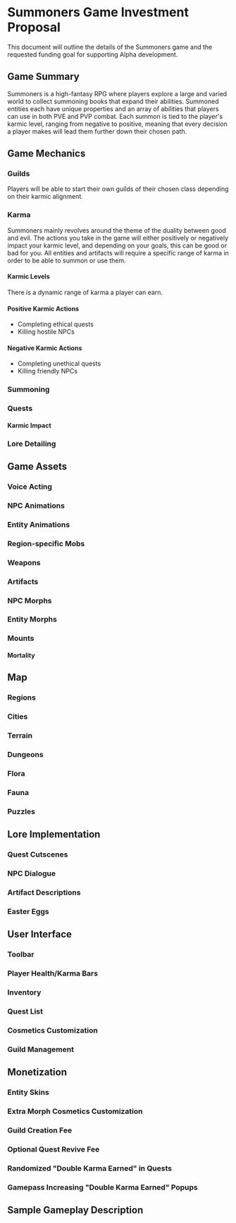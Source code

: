 # Summoners Game Investment Proposal
This document will outline the details of the Summoners game and the requested funding goal for supporting Alpha development.

## Game Summary
Summoners is a high-fantasy RPG where players explore a large and varied world to collect summoning books that expand their abilities. Summoned entities each have unique properties and an array of abilities that players can use in both PVE and PVP combat. Each summon is tied to the player's karmic level, ranging from negative to positive, meaning that every decision a player makes will lead them further down their chosen path.


## Game Mechanics
### Guilds
Players will be able to start their own guilds of their chosen class depending on their karmic alignment.

### Karma
Summoners mainly revolves around the theme of the duality between good and evil. The actions you take in the game will either positively or negatively impact your karmic level, and depending on your goals, this can be good or bad for you. All entities and artifacts will require a specific range of karma in order to be able to summon or use them.
#### Karmic Levels
There is a dynamic range of karma a player can earn.
#### Positive Karmic Actions
- Completing ethical quests
- Killing hostile NPCs
#### Negative Karmic Actions
- Completing unethical quests
- Killing friendly NPCs

### Summoning

### Quests
#### Karmic Impact

### Lore Detailing



## Game Assets
### Voice Acting
### NPC Animations
### Entity Animations
### Region-specific Mobs
### Weapons
### Artifacts
### NPC Morphs
### Entity Morphs
### Mounts
#### Mortality


## Map
### Regions
### Cities
### Terrain
### Dungeons
### Flora
### Fauna
### Puzzles


## Lore Implementation
### Quest Cutscenes
### NPC Dialogue
### Artifact Descriptions
### Easter Eggs

## User Interface
### Toolbar
### Player Health/Karma Bars
### Inventory
### Quest List
### Cosmetics Customization
### Guild Management


## Monetization
### Entity Skins
### Extra Morph Cosmetics Customization
### Guild Creation Fee
### Optional Quest Revive Fee
### Randomized "Double Karma Earned" in Quests
### Gamepass Increasing "Double Karma Earned" Popups


## Sample Gameplay Description
